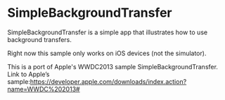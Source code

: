SimpleBackgroundTransfer
========================

SimpleBackgroundTransfer is a simple app that illustrates how to use background transfers.

Right now this sample only works on iOS devices (not the simulator).

This is a port of Apple's WWDC2013 sample SimpleBackgroundTransfer.
Link to Apple’s sample:https://developer.apple.com/downloads/index.action?name=WWDC%202013#


